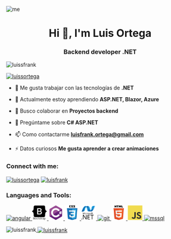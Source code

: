 ![me](https://postimg.cc/n9jw2Kgz)
<h1 align="center">Hi 👋, I'm Luis Ortega</h1>
<h3 align="center">Backend developer .NET</h3>

<p align="left"> <img src="https://komarev.com/ghpvc/?username=luissfrank&label=Profile%20views&color=0e75b6&style=flat" alt="luissfrank" /> </p>

<p align="left"> <a href="https://twitter.com/luissortega" target="blank"><img src="https://img.shields.io/twitter/follow/luissortega?logo=twitter&style=for-the-badge" alt="luissortega" /></a> </p>

- 🔭 Me gusta trabajar con las tecnologías de **.NET**

- 🌱 Actualmente estoy aprendiendo **ASP.NET, Blazor, Azure**

- 👯 Busco colaborar en **Proyectos backend**

- 💬 Pregúntame sobre **C# ASP.NET**

- 📫 Como contactarme **luisfrank.ortega@gmail.com**

- ⚡ Datos curiosos **Me gusta aprender a crear animaciones**

<h3 align="left">Connect with me:</h3>
<p align="left">
<a href="https://twitter.com/luissortega" target="blank"><img align="center" src="https://raw.githubusercontent.com/rahuldkjain/github-profile-readme-generator/master/src/images/icons/Social/twitter.svg" alt="luissortega" height="30" width="40" /></a>
<a href="https://linkedin.com/in/luisfrank" target="blank"><img align="center" src="https://raw.githubusercontent.com/rahuldkjain/github-profile-readme-generator/master/src/images/icons/Social/linked-in-alt.svg" alt="luisfrank" height="30" width="40" /></a>
</p>

<h3 align="left">Languages and Tools:</h3>
<p align="left"> <a href="https://angular.io" target="_blank" rel="noreferrer"> <img src="https://angular.io/assets/images/logos/angular/angular.svg" alt="angular" width="40" height="40"/> </a> <a href="https://getbootstrap.com" target="_blank" rel="noreferrer"> <img src="https://raw.githubusercontent.com/devicons/devicon/master/icons/bootstrap/bootstrap-plain-wordmark.svg" alt="bootstrap" width="40" height="40"/> </a> <a href="https://www.w3schools.com/cs/" target="_blank" rel="noreferrer"> <img src="https://raw.githubusercontent.com/devicons/devicon/master/icons/csharp/csharp-original.svg" alt="csharp" width="40" height="40"/> </a> <a href="https://www.w3schools.com/css/" target="_blank" rel="noreferrer"> <img src="https://raw.githubusercontent.com/devicons/devicon/master/icons/css3/css3-original-wordmark.svg" alt="css3" width="40" height="40"/> </a> <a href="https://dotnet.microsoft.com/" target="_blank" rel="noreferrer"> <img src="https://raw.githubusercontent.com/devicons/devicon/master/icons/dot-net/dot-net-original-wordmark.svg" alt="dotnet" width="40" height="40"/> </a> <a href="https://git-scm.com/" target="_blank" rel="noreferrer"> <img src="https://www.vectorlogo.zone/logos/git-scm/git-scm-icon.svg" alt="git" width="40" height="40"/> </a> <a href="https://www.w3.org/html/" target="_blank" rel="noreferrer"> <img src="https://raw.githubusercontent.com/devicons/devicon/master/icons/html5/html5-original-wordmark.svg" alt="html5" width="40" height="40"/> </a> <a href="https://developer.mozilla.org/en-US/docs/Web/JavaScript" target="_blank" rel="noreferrer"> <img src="https://raw.githubusercontent.com/devicons/devicon/master/icons/javascript/javascript-original.svg" alt="javascript" width="40" height="40"/> </a> <a href="https://www.microsoft.com/en-us/sql-server" target="_blank" rel="noreferrer"> <img src="https://www.svgrepo.com/show/303229/microsoft-sql-server-logo.svg" alt="mssql" width="40" height="40"/> </a> <a href="https://www.mysql.com/" target="_blank" rel="noreferrer"> 

<p><img align="left" src="https://github-readme-stats.vercel.app/api/top-langs?username=luissfrank&show_icons=true&locale=en&layout=compact" alt="luissfrank" /></p>

<p>&nbsp;<img align="center" src="https://github-readme-stats.vercel.app/api?username=luissfrank&show_icons=true&locale=en" alt="luissfrank" /></p>
